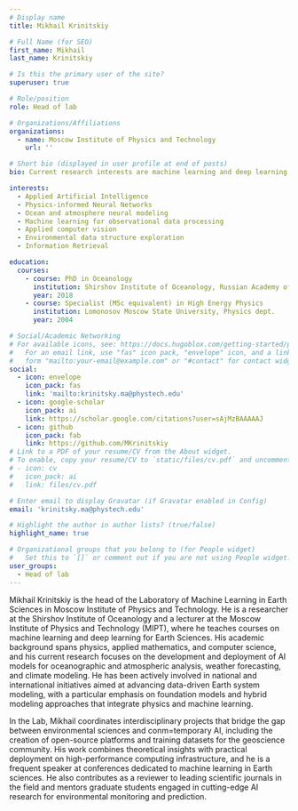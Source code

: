 ```yaml
---
# Display name
title: Mikhail Krinitskiy

# Full Name (for SEO)
first_name: Mikhail
last_name: Krinitskiy

# Is this the primary user of the site?
superuser: true

# Role/position
role: Head of lab

# Organizations/Affiliations
organizations:
  - name: Moscow Institute of Physics and Technology
    url: ''

# Short bio (displayed in user profile at end of posts)
bio: Current research interests are machine learning and deep learning of various flavours applied in Earth Sciences started with observational applications, now shifted to generic data mining and natural processes modeling. The main applications are in Atmospheric sciences, including remote sensing, and also in Ocean sciences. There are also some applications in geochemistry and paleoreconstruction applications. Lecturing masters courses "Machine learning for Earth Sciences" and "Deep learning for Earth Sciences," a.k.a. ML4ES and DL4ES (Rus.) in Moscow Institute of Physics and Technology and in Lomonosov Moscow State University.

interests:
  - Applied Artificial Intelligence
  - Physics-informed Neural Networks
  - Ocean and atmosphere neural modeling
  - Machine learning for observational data processing
  - Applied computer vision
  - Environmental data structure exploration
  - Information Retrieval

education:
  courses:
    - course: PhD in Oceanology
      institution: Shirshov Institute of Oceanology, Russian Academy of Sciences
      year: 2018
    - course: Specialist (MSc equivalent) in High Energy Physics 
      institution: Lomonosov Moscow State University, Physics dept.
      year: 2004

# Social/Academic Networking
# For available icons, see: https://docs.hugoblox.com/getting-started/page-builder/#icons
#   For an email link, use "fas" icon pack, "envelope" icon, and a link in the
#   form "mailto:your-email@example.com" or "#contact" for contact widget.
social:
  - icon: envelope
    icon_pack: fas
    link: 'mailto:krinitsky.ma@phystech.edu'
  - icon: google-scholar
    icon_pack: ai
    link: https://scholar.google.com/citations?user=sAjMzBAAAAAJ
  - icon: github
    icon_pack: fab
    link: https://github.com/MKrinitskiy
# Link to a PDF of your resume/CV from the About widget.
# To enable, copy your resume/CV to `static/files/cv.pdf` and uncomment the lines below.
# - icon: cv
#   icon_pack: ai
#   link: files/cv.pdf

# Enter email to display Gravatar (if Gravatar enabled in Config)
email: 'krinitsky.ma@phystech.edu'

# Highlight the author in author lists? (true/false)
highlight_name: true

# Organizational groups that you belong to (for People widget)
#   Set this to `[]` or comment out if you are not using People widget.
user_groups:
  - Head of lab
---
```


Mikhail Krinitskiy is the head of the Laboratory of Machine Learning in Earth Sciences in Moscow Institute of Physics and Technology. He is a researcher at the Shirshov Institute of Oceanology and a lecturer at the Moscow Institute of Physics and Technology (MIPT), where he teaches courses on machine learning and deep learning for Earth Sciences. His academic background spans physics, applied mathematics, and computer science, and his current research focuses on the development and deployment of AI models for oceanographic and atmospheric analysis, weather forecasting, and climate modeling. He has been actively involved in national and international initiatives aimed at advancing data-driven Earth system modeling, with a particular emphasis on foundation models and hybrid modeling approaches that integrate physics and machine learning.

In the Lab, Mikhail coordinates interdisciplinary projects that bridge the gap between environmental sciences and conm=temporary AI, including the creation of open-source platforms and training datasets for the geoscience community. His work combines theoretical insights with practical deployment on high-performance computing infrastructure, and he is a frequent speaker at conferences dedicated to machine learning in Earth sciences. He also contributes as a reviewer to leading scientific journals in the field and mentors graduate students engaged in cutting-edge AI research for environmental monitoring and prediction.